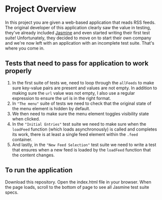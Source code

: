 # Project Overview

In this project you are given a web-based application that reads RSS feeds. The original developer of this application clearly saw the value in testing, they've already included [Jasmine](http://jasmine.github.io/) and even started writing their first test suite! Unfortunately, they decided to move on to start their own company and we're now left with an application with an incomplete test suite. That's where you come in.


## Tests that need to pass for application to work properly

1. In the first suite of tests we, need to loop through the `allFeeds` to make sure key-value pairs are present and values are not empty. In addition to making sure the `url` value was not empty, I also use a regular expression to ensure the url is in the right format.
2. In `"The menu"` suite of tests we need to check that the original state of the menu element is hidden by default.
3. We then need to make sure the menu element toggles visibility state when clicked.
4. In the `"Initial Entries"` test suite we need to make sure when the `loadFeed` function (which loads asynchronously) is called and completes its work, there is at least a single feed element within the `.feed` container.
5. And lastly, in the `"New Feed Selection"` test suite we need to write a test that ensures when a new feed is loaded by the `loadFeed` function that the content changes.


## To run the application

Download this repository. Open the index.html file in your browser. When the page loads, scroll to the bottom of page to see all Jasmine test suite specs.